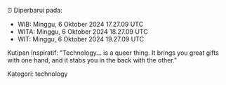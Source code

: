 ⏰ Diperbarui pada:
- WIB: Minggu, 6 Oktober 2024 17.27.09 UTC
- WITA: Minggu, 6 Oktober 2024 18.27.09 UTC
- WIT: Minggu, 6 Oktober 2024 19.27.09 UTC

Kutipan Inspiratif:
"Technology... is a queer thing. It brings you great gifts with one hand, and it stabs you in the back with the other."


Kategori: technology

